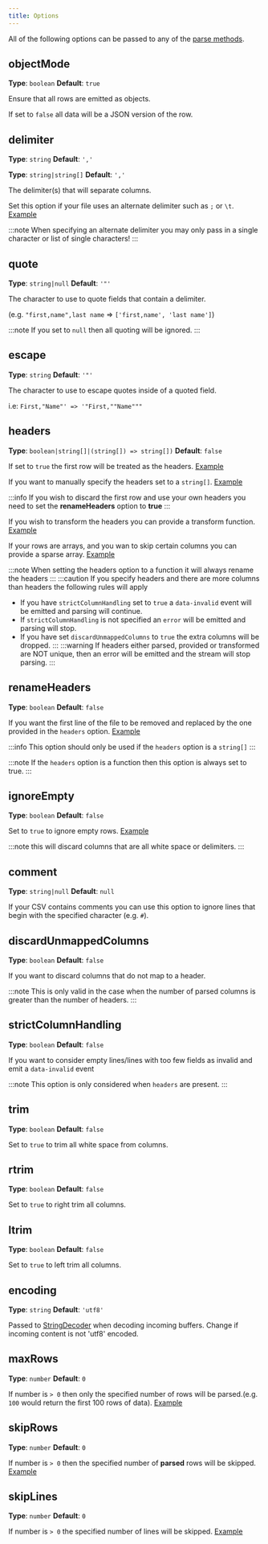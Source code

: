 ```yaml
---
title: Options
---
```


All of the following options can be passed to any of the [parse methods](./methods.mdx).

## objectMode
**Type**: `boolean` **Default**: `true`

Ensure that all rows are emitted as objects. 

If set to `false` all data will be a JSON version of the row.

## delimiter
**Type**: `string` **Default**: `','`

**Type**: `string|string[]` **Default**: `','`

The delimiter(s) that will separate columns.

Set this option if your file uses an alternate delimiter such as `;` or `\t`. [Example](./examples.mdx#alternate-delimiter)

:::note
When specifying an alternate delimiter you may only pass in a single character or list of single characters!
:::


## quote
**Type**: `string|null` **Default**: `'"'`

The character to use to quote fields that contain a delimiter. 

(e.g. `"first,name",last name` => `['first,name', 'last name']`)

:::note
If you set to `null` then all quoting will be ignored.
:::

## escape
**Type**: `string` **Default**: `'"'`

The character to use to escape quotes inside of a quoted field.

i.e: `First,"Name"' => '"First,""Name"""`

## headers
**Type**: `boolean|string[]|(string[]) => string[])` **Default**: `false`

If set to `true` the first row will be treated as the headers. [Example](./examples.mdx#first-row-as-headers)

If you want to manually specify the headers set to a `string[]`. [Example](./examples.mdx#custom-headers)

:::info
If you wish to discard the first row and use your own headers you need to set the **renameHeaders** option to **true**
:::

If you wish to transform the headers you can provide a transform function. [Example](./examples.mdx#transforming-headers)

If your rows are arrays, and you wan to skip certain columns you can provide a sparse array. [Example](./examples.mdx#skipping-columns)

:::note
When setting the headers option to a function it will always rename the headers 
:::
:::caution
If you specify headers and there are more columns than headers the following rules will apply
 * If you have `strictColumnHandling` set to `true` a `data-invalid` event will be emitted and parsing will continue.
 * If `strictColumnHandling` is not specified an `error` will be emitted and parsing will stop.
 * If you have set `discardUnmappedColumns` to `true` the extra columns will be dropped. 
:::
:::warning
If headers either parsed, provided or transformed are NOT unique, then an error will be emitted and the stream will stop parsing.
:::

## renameHeaders
**Type**: `boolean` **Default**: `false`

If you want the first line of the file to be removed and replaced by the one provided in the `headers` option. [Example](./examples.mdx#renaming-headers) 

:::info
This option should only be used if the `headers` option is a `string[]`
:::

:::note
If the `headers` option is a function then this option is always set to true.
:::

## ignoreEmpty
**Type**: `boolean` **Default**: `false`

Set to `true` to ignore empty rows. [Example](./examples.mdx#ignoring-empty-rows)

:::note
this will discard columns that are all white space or delimiters.
:::

## comment
**Type**: `string|null` **Default**: `null`

If your CSV contains comments you can use this option to ignore lines that begin with the specified character (e.g. `#`).

## discardUnmappedColumns
**Type**: `boolean` **Default**: `false`

If you want to discard columns that do not map to a header.

:::note
This is only valid in the case when the number of parsed columns is greater than the number of headers.
:::

## strictColumnHandling
**Type**: `boolean` **Default**: `false`
 
If you want to consider empty lines/lines with too few fields as invalid and emit a `data-invalid` event 

:::note
This option is only considered when `headers` are present.
:::

## trim
**Type**: `boolean` **Default**: `false`

Set to `true` to trim all white space from columns.

## rtrim
**Type**: `boolean` **Default**: `false`

Set to `true` to right trim all columns.

## ltrim
**Type**: `boolean` **Default**: `false`

Set to `true` to left trim all columns.

## encoding
**Type**: `string` **Default**: `'utf8'`

Passed to [StringDecoder](https://nodejs.org/api/string_decoder.html#string_decoder_new_stringdecoder_encoding) when decoding incoming buffers. Change if incoming content is not 'utf8' encoded.

## maxRows
**Type**: `number` **Default**: `0`

If number is `> 0` then only the specified number of rows will be parsed.(e.g. `100` would return the first 100 rows of data). [Example](./examples.mdx#max-rows)

## skipRows
**Type**: `number` **Default**: `0`

If number is `> 0` then the specified number of **parsed** rows will be skipped. [Example](./examples.mdx#skip-rows)

## skipLines
**Type**: `number` **Default**: `0`

If number is `> 0` the specified number of lines will be skipped. [Example](./examples.mdx#skip-lines)
